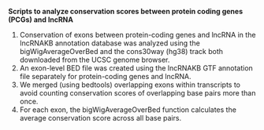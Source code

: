 
<b>Scripts to analyze conservation scores between protein coding genes (PCGs) and lncRNA</b>

<ol type="1">
<li>Conservation of exons between protein-coding genes and lncRNA in the lncRNAKB annotation database was analyzed using the bigWigAverageOverBed and the cons30way (hg38) track both downloaded from the UCSC genome browser.</li>
<li> An exon-level BED file was created using the lncRNAKB GTF annotation file separately for protein-coding genes and lncRNA.</li> 
<li>We merged (using bedtools) overlapping exons within transcripts to avoid counting conservation scores of overlapping base pairs more than once.</li>
<li>For each exon, the bigWigAverageOverBed function calculates the average conservation score across all base pairs.</li>
</ol>
